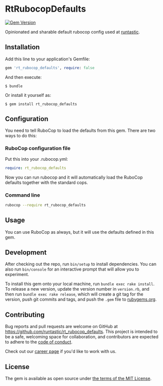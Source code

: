 # RtRubocopDefaults

[![Gem Version](https://badge.fury.io/rb/rt_rubocop_defaults.svg)][rubygems]

Opinionated and sharable default rubocop config used at [runtastic](https://runtastic.com).

## Installation
Add this line to your application's Gemfile:

```ruby
gem 'rt_rubocop_defaults', require: false
```

And then execute:

    $ bundle

Or install it yourself as:

    $ gem install rt_rubocop_defaults

## Configuration

You need to tell RuboCop to load the defaults from this gem. There are two ways
to do this:

### RuboCop configuration file

Put this into your .rubocop.yml:

```yml
require: rt_rubocop_defaults
```

Now you can run rubocop and it will automatically load the RuboCop defaults
together with the standard cops.

### Command line

```sh
rubocop --require rt_rubocop_defaults
```

## Usage

You can use RuboCop as always, but it will use the defaults defined in this gem.

## Development

After checking out the repo, run `bin/setup` to install dependencies. You can also run `bin/console` for an interactive prompt that will allow you to experiment.

To install this gem onto your local machine, run `bundle exec rake install`. To release a new version, update the version number in `version.rb`, and then run `bundle exec rake release`, which will create a git tag for the version, push git commits and tags, and push the `.gem` file to [rubygems.org](https://rubygems.org).

## Contributing
Bug reports and pull requests are welcome on GitHub at https://github.com/runtastic/rt_rubocop_defaults.
This project is intended to be a safe, welcoming space for collaboration, and
contributors are expected to adhere to the [code of conduct][cc].

Check out our [career page](https://www.runtastic.com/career/) if you'd like to work with us.

## License
The gem is available as open source under [the terms of the MIT License][mit].

[rubygems]: https://rubygems.org/gems/rt_rubocop_defaults
[mit]: https://choosealicense.com/licenses/mit/
[cc]: ../CODE_OF_CONDUCT.md
